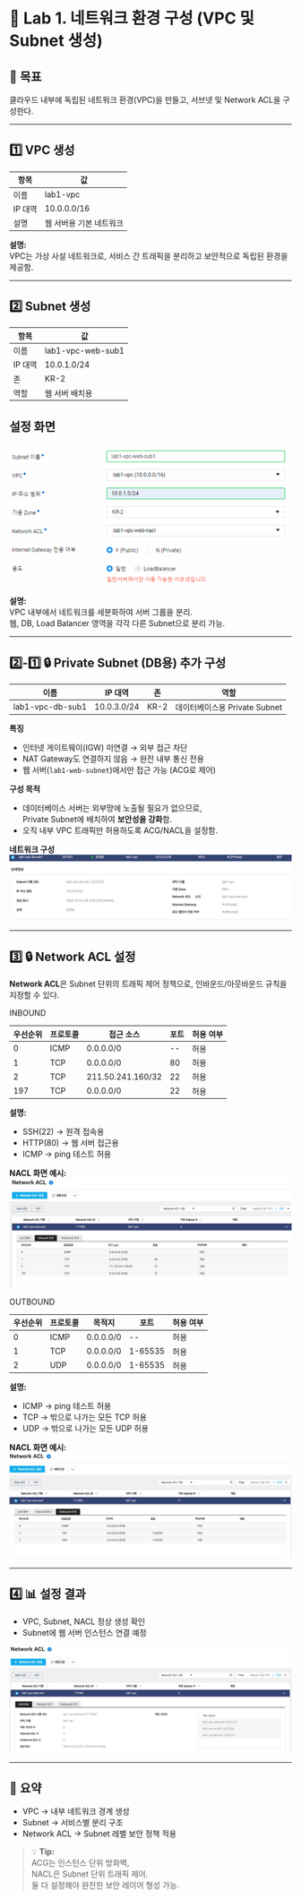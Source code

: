 # 🧱 Lab 1. 네트워크 환경 구성 (VPC 및 Subnet 생성)

## 🧭 목표
클라우드 내부에 독립된 네트워크 환경(VPC)을 만들고, 서브넷 및 Network ACL을 구성한다.

---

## 1️⃣ VPC 생성
| 항목 | 값 |
|------|----|
| 이름 | lab1-vpc |
| IP 대역 | 10.0.0.0/16 |
| 설명 | 웹 서버용 기본 네트워크 |

**설명:**  
VPC는 가상 사설 네트워크로, 서비스 간 트래픽을 분리하고 보안적으로 독립된 환경을 제공함.

---

## 2️⃣ Subnet 생성
| 항목 | 값 |
|------|----|
| 이름 | lab1-vpc-web-sub1 |
| IP 대역 | 10.0.1.0/24 |
| 존 | KR-2 |
| 역할 | 웹 서버 배치용 |

## 설정 화면
![GUI 화면](./images/vpc_web_sub1.png)

**설명:**  
VPC 내부에서 네트워크를 세분화하여 서버 그룹을 분리.  
웹, DB, Load Balancer 영역을 각각 다른 Subnet으로 분리 가능.

---

## 2️⃣-1️⃣ 🔒 Private Subnet (DB용) 추가 구성

| 이름 | IP 대역 | 존 | 역할 |
|------|----------|------|------|
| lab1-vpc-db-sub1 | 10.0.3.0/24 | KR-2 | 데이터베이스용 Private Subnet |

**특징**
- 인터넷 게이트웨이(IGW) 미연결 → 외부 접근 차단  
- NAT Gateway도 연결하지 않음 → 완전 내부 통신 전용  
- 웹 서버(`lab1-web-subnet`)에서만 접근 가능 (ACG로 제어)

**구성 목적**
- 데이터베이스 서버는 외부망에 노출될 필요가 없으므로,  
  Private Subnet에 배치하여 **보안성을 강화**함.
- 오직 내부 VPC 트래픽만 허용하도록 ACG/NACL을 설정함.

**네트워크 구성**
![DB 서브넷 구성](./images/private_networking_DB_subnet.png)

---

## 3️⃣ 🔒 Network ACL 설정
**Network ACL**은 Subnet 단위의 트래픽 제어 정책으로, 인바운드/아웃바운드 규칙을 지정할 수 있다.

INBOUND

| 우선순위 | 프로토콜 | 접근 소스 | 포트 | 허용 여부 |
|---|-----|-----------|----|-------|
| 0 | ICMP| 0.0.0.0/0 | -- | 허용 |
| 1 | TCP | 0.0.0.0/0 | 80 | 허용 |
| 2 | TCP | 211.50.241.160/32 | 22 | 허용 |
| 197| TCP | 0.0.0.0/0 | 22 | 허용 |

**설명:**  
- SSH(22) → 원격 접속용  
- HTTP(80) → 웹 서버 접근용  
- ICMP → ping 테스트 허용  

**NACL 화면 예시:**  
![NACL IN 설정](./images/Network_ACL_inbound_config.png)

OUTBOUND

| 우선순위 | 프로토콜 | 목적지 | 포트 | 허용 여부 |
|---|-----|-----------|----|-------|
| 0 | ICMP| 0.0.0.0/0 | -- | 허용 |
| 1 | TCP | 0.0.0.0/0 | 1-65535 | 허용 |
| 2 | UDP | 0.0.0.0/0 | 1-65535 | 허용 |

**설명:**  
- ICMP → ping 테스트 허용
- TCP → 밖으로 나가는 모든 TCP 허용
- UDP → 밖으로 나가는 모든 UDP 허용
  
**NACL 화면 예시:**  
![NACL OUT 설정](./images/Network_ACL_outbound_config.png)

---

## 4️⃣ 📊 설정 결과
- VPC, Subnet, NACL 정상 생성 확인  
- Subnet에 웹 서버 인스턴스 연결 예정  

![VPC Diagram](./images/Network_ACL.png)

---

## 💬 요약
- VPC → 내부 네트워크 경계 생성  
- Subnet → 서비스별 분리 구조  
- Network ACL → Subnet 레벨 보안 정책 적용  

> 💡 **Tip:**  
> ACG는 인스턴스 단위 방화벽,  
> NACL은 Subnet 단위 트래픽 제어.  
> 둘 다 설정해야 완전한 보안 레이어 형성 가능.


